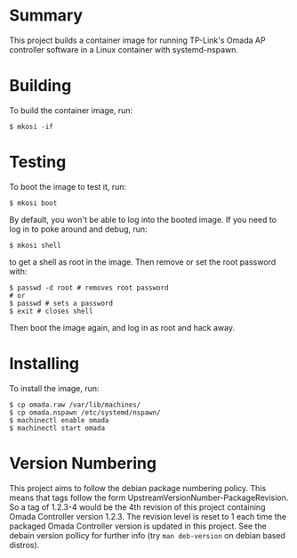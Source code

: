 # Summary #

This project builds a container image for running TP-Link's Omada AP controller software in a Linux container with systemd-nspawn.

# Building #

To build the container image, run:

``` shell
$ mkosi -if
```

# Testing #

To boot the image to test it, run:

``` shell
$ mkosi boot
```

By default, you won't be able to log into the booted image.
If you need to log in to poke around and debug, run:

``` shell
$ mkosi shell
```

to get a shell as root in the image.
Then remove or set the root password with:


``` shell
$ passwd -d root # removes root password
# or
$ passwd # sets a password
$ exit # closes shell
```

Then boot the image again, and log in as root and hack away.

# Installing #

To install the image, run:

``` shell
$ cp omada.raw /var/lib/machines/
$ cp omada.nspawn /etc/systemd/nspawn/
$ machinectl enable omada
$ machinectl start omada
```

# Version Numbering #

This project aims to follow the debian package numbering policy. This means
that tags follow the form UpstreamVersionNumber-PackageRevision. So a tag of
1.2.3-4 would be the 4th revision of this project containing Omada Controller
version 1.2.3. The revision level is reset to 1 each time the packaged Omada
Controller version is updated in this project. See the debain version pollicy
for further info (try `man deb-version` on debian based distros).

